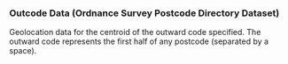 ### Outcode Data (Ordnance Survey Postcode Directory Dataset)

Geolocation data for the centroid of the outward code specified. The outward code represents the first half of any postcode (separated by a space).
